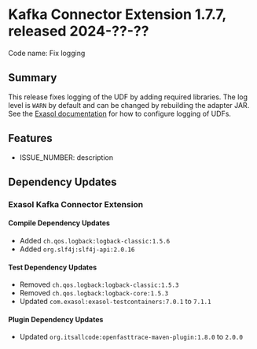 # Kafka Connector Extension 1.7.7, released 2024-??-??

Code name: Fix logging

## Summary

This release fixes logging of the UDF by adding required libraries. The log level is `WARN` by default and can be changed by rebuilding the adapter JAR. See the [Exasol documentation](https://docs.exasol.com/db/latest/database_concepts/udf_scripts/debug_udf_script_output.htm) for how to configure logging of UDFs.

## Features

* ISSUE_NUMBER: description

## Dependency Updates

### Exasol Kafka Connector Extension

#### Compile Dependency Updates

* Added `ch.qos.logback:logback-classic:1.5.6`
* Added `org.slf4j:slf4j-api:2.0.16`

#### Test Dependency Updates

* Removed `ch.qos.logback:logback-classic:1.5.3`
* Removed `ch.qos.logback:logback-core:1.5.3`
* Updated `com.exasol:exasol-testcontainers:7.0.1` to `7.1.1`

#### Plugin Dependency Updates

* Updated `org.itsallcode:openfasttrace-maven-plugin:1.8.0` to `2.0.0`
